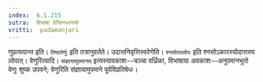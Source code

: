 ```yaml
---
index:  6.1.215
sutra:  विभाषा वेण्विनधानयोः
vritti:  padamanjari
---
```


णुप्रत्ययान्त इति। `तिष्ठतेर्णुः` इति तत्रानुवर्तते। उदात्तनिवृत्तिस्वरेणेति। `श्नसोरल्लोपः` इति श्नसोऽकारस्योदात्तस्य लोपात्।
	वेणुरित्यादि। `संज्ञायामुपमानम्` इत्यस्यावकाशः--चञ्चा वर्ध्रिका, विभाषाया अवकाशः--अनुपमानभूतो वेणुः शुष्क उपवने; वेणुरिति संज्ञायामुपमाने पूर्वविप्रतिषेधः।

